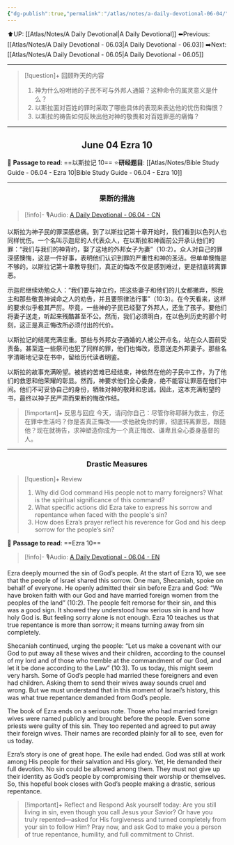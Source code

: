 ```yaml
---
{"dg-publish":true,"permalink":"/atlas/notes/a-daily-devotional-06-04/"}
---
```


 ⬆️UP: [[Atlas/Notes/A Daily Devotional\|A Daily Devotional]]
⬅️Previous: [[Atlas/Notes/A Daily Devotional - 06.03\|A Daily Devotional - 06.03]]
➡️Next: [[Atlas/Notes/A Daily Devotional - 06.05\|A Daily Devotional - 06.05]]

---

> [!question]+ 回顾昨天的内容
> 1. 神为什么吩咐祂的子民不可与外邦人通婚？这种命令的属灵意义是什么？
> 2. 以斯拉面对百姓的罪时采取了哪些具体的表现来表达他的忧伤和悔恨？
> 3. 以斯拉的祷告如何反映出他对神的敬畏和对百姓罪恶的痛悔？


---
## <center>June 04 Ezra 10</center>

📖 **Passage to read**: ==以斯拉记 10==
⭐**研经题目**: [[Atlas/Notes/Bible Study Guide - 06.04 - Ezra 10\|Bible Study Guide - 06.04 - Ezra 10]]

---
### <center>果断的措施</center>

> [!info]- 🎙️Audio: [A Daily Devotional - 06.04 - CN]()

以斯拉为神子民的罪深感悲痛。到了以斯拉记第十章开始时，我们看到以色列人也同样忧伤。一个名叫示迦尼的人代表众人，在以斯拉和神面前公开承认他们的罪：“我们与我们的神背约，娶了这地的外邦女子为妻”（10:2）。众人对自己的罪深感懊悔，这是一件好事，表明他们认识到罪的严重性和神的圣洁。但单单懊悔是不够的。以斯拉记第十章教导我们，真正的悔改不仅是感到难过，更是彻底转离罪恶。

示迦尼继续劝勉众人：“我们要与神立约，把这些妻子和他们的儿女都撇弃，照我主和那些敬畏神诫命之人的劝告，并且要照律法行事”（10:3）。在今天看来，这样的要求似乎极其严厉。毕竟，一些神的子民已经娶了外邦人，还生了孩子。要他们将妻子送走，听起来残酷甚至不公。然而，我们必须明白，在以色列历史的那个时刻，这正是真正悔改所必须付出的代价。

以斯拉记的结尾充满庄重。那些与外邦女子通婚的人被公开点名，站在众人面前受责备。甚至连一些祭司也犯了同样的罪，他们也悔改，愿意送走外邦妻子。那些名字清晰地记录在书中，留给历代读者明鉴。

以斯拉的故事充满盼望。被掳的苦难已经结束，神依然在他的子民中工作，为了他们的救恩和他荣耀的彰显。然而，神要求他们全心委身，绝不能容让罪恶在他们中间。他们不可妥协自己的身份，牺牲对神的敬拜和忠诚。因此，这本充满盼望的书，最终以神子民严肃而果断的悔改作结。

> [!important]+ 反思与回应
今天，请问你自己：尽管你称耶稣为救主，你还在罪中生活吗？你是否真正悔改——求他赦免你的罪，彻底转离罪恶，跟随他？现在就祷告，求神塑造你成为一个真正悔改、谦卑且全心委身基督的人。


---
### <center>Drastic Measures</center>

> [!question]+ Review
> 1. ⁠Why did God command His people not to marry foreigners? What is the spiritual significance of this command?
> 2. ⁠What specific actions did Ezra take to express his sorrow and repentance when faced with the people's sin?
> 3. ⁠How does Ezra’s prayer reflect his reverence for God and his deep sorrow for the people’s sin?

📖 **Passage to read**: ==Ezra 10==

> [!info]- 🎙️Audio: [A Daily Devotional - 06.04 - EN]()  

Ezra deeply mourned the sin of God’s people. At the start of Ezra 10, we see that the people of Israel shared this sorrow. One man, Shecaniah, spoke on behalf of everyone. He openly admitted their sin before Ezra and God: “We have broken faith with our God and have married foreign women from the peoples of the land” (10:2). The people felt remorse for their sin, and this was a good sign. It showed they understood how serious sin is and how holy God is. But feeling sorry alone is not enough. Ezra 10 teaches us that true repentance is more than sorrow; it means turning away from sin completely.

Shecaniah continued, urging the people: “Let us make a covenant with our God to put away all these wives and their children, according to the counsel of my lord and of those who tremble at the commandment of our God, and let it be done according to the Law” (10:3). To us today, this might seem very harsh. Some of God’s people had married these foreigners and even had children. Asking them to send their wives away sounds cruel and wrong. But we must understand that in this moment of Israel’s history, this was what true repentance demanded from God’s people.

The book of Ezra ends on a serious note. Those who had married foreign wives were named publicly and brought before the people. Even some priests were guilty of this sin. They too repented and agreed to put away their foreign wives. Their names are recorded plainly for all to see, even for us today.

Ezra’s story is one of great hope. The exile had ended. God was still at work among His people for their salvation and His glory. Yet, He demanded their full devotion. No sin could be allowed among them. They must not give up their identity as God’s people by compromising their worship or themselves. So, this hopeful book closes with God’s people making a drastic, serious repentance.

> [!important]+ Reflect and Respond
Ask yourself today: Are you still living in sin, even though you call Jesus your Savior? Or have you truly repented—asked for His forgiveness and turned completely from your sin to follow Him? Pray now, and ask God to make you a person of true repentance, humility, and full commitment to Christ.













